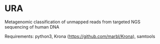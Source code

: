 # URA
Metagenomic classification of unmapped reads from targeted NGS sequencing of human DNA

Requirements:
python3, Krona (https://github.com/marbl/Krona), samtools
